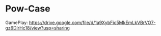 # Pow-Case

GamePlay:
https://drive.google.com/file/d/1a9XybFic5MkEmLkVBrVO7-gz6DIrHc18/view?usp=sharing
